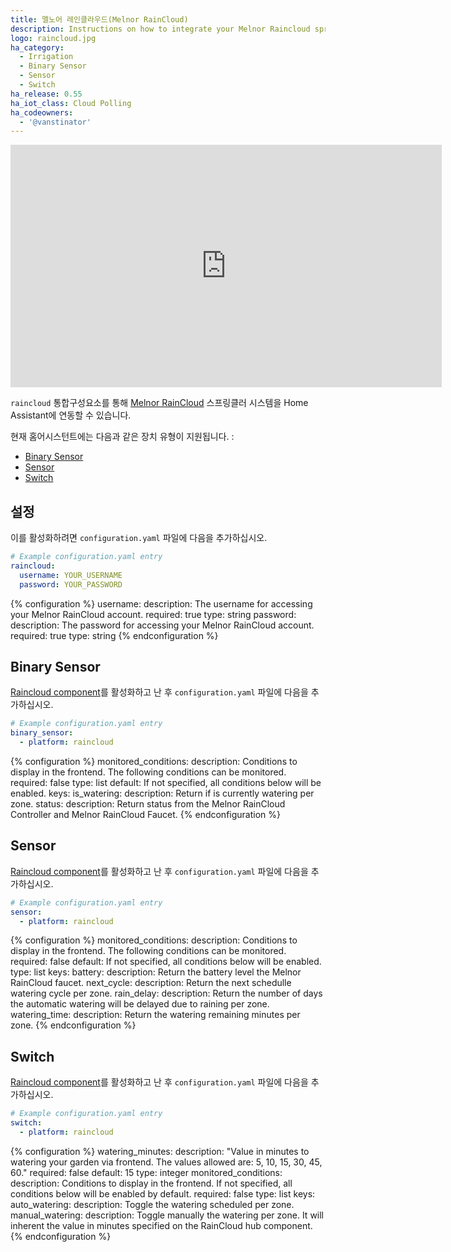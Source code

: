 ```yaml
---
title: 멜노어 레인클라우드(Melnor RainCloud)
description: Instructions on how to integrate your Melnor Raincloud sprinkler system within Home Assistant.
logo: raincloud.jpg
ha_category:
  - Irrigation
  - Binary Sensor
  - Sensor
  - Switch
ha_release: 0.55
ha_iot_class: Cloud Polling
ha_codeowners:
  - '@vanstinator'
---
```


<div class='videoWrapper'>
<iframe width="690" height="388" src="https://www.youtube.com/embed/zPHy5okxnTk" frameborder="0" allow="accelerometer; autoplay; encrypted-media; gyroscope; picture-in-picture" allowfullscreen></iframe>
</div>

`raincloud` 통합구성요소를 통해 [Melnor RainCloud](https://wifiaquatimer.com) 스프링클러 시스템을 Home Assistant에 연동할 수 있습니다.

현재 홈어시스턴트에는 다음과 같은 장치 유형이 지원됩니다. : 

- [Binary Sensor](#binary-sensor)
- [Sensor](#sensor)
- [Switch](#switch)

## 설정

이를 활성화하려면 `configuration.yaml` 파일에 다음을 추가하십시오.

```yaml
# Example configuration.yaml entry
raincloud:
  username: YOUR_USERNAME
  password: YOUR_PASSWORD
```

{% configuration %}
username:
  description: The username for accessing your Melnor RainCloud account.
  required: true
  type: string
password:
  description: The password for accessing your Melnor RainCloud account.
  required: true
  type: string
{% endconfiguration %}

## Binary Sensor

[Raincloud component](#configuration)를 활성화하고 난 후 `configuration.yaml` 파일에 다음을 추가하십시오.

```yaml
# Example configuration.yaml entry
binary_sensor:
  - platform: raincloud
```

{% configuration %}
monitored_conditions:
  description: Conditions to display in the frontend. The following conditions can be monitored.
  required: false
  type: list
  default: If not specified, all conditions below will be enabled.
  keys:
    is_watering:
      description: Return if is currently watering per zone.
    status:
      description: Return status from the Melnor RainCloud Controller and Melnor RainCloud Faucet.
{% endconfiguration %}

## Sensor

[Raincloud component](#configuration)를 활성화하고 난 후 `configuration.yaml` 파일에 다음을 추가하십시오.

```yaml
# Example configuration.yaml entry
sensor:
  - platform: raincloud
```

{% configuration %}
monitored_conditions:
  description: Conditions to display in the frontend. The following conditions can be monitored.
  required: false
  default: If not specified, all conditions below will be enabled.
  type: list
  keys:
    battery:
      description: Return the battery level the Melnor RainCloud faucet.
    next_cycle:
      description: Return the next schedulle watering cycle per zone.
    rain_delay:
      description: Return the number of days the automatic watering will be delayed due to raining per zone.
    watering_time:
      description: Return the watering remaining minutes per zone.
{% endconfiguration %}

## Switch

[Raincloud component](#configuration)를 활성화하고 난 후 `configuration.yaml` 파일에 다음을 추가하십시오.

```yaml
# Example configuration.yaml entry
switch:
  - platform: raincloud
```

{% configuration %}
watering_minutes:
  description: "Value in minutes to watering your garden via frontend. The values allowed are: 5, 10, 15, 30, 45, 60."
  required: false
  default: 15
  type: integer
monitored_conditions:
  description: Conditions to display in the frontend. If not specified, all conditions below will be enabled by default.
  required: false
  type: list
  keys:
    auto_watering:
      description: Toggle the watering scheduled per zone.
    manual_watering:
      description: Toggle manually the watering per zone. It will inherent the value in minutes specified on the RainCloud hub component.
{% endconfiguration %}
